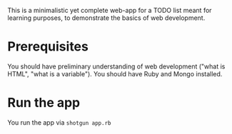 This is a minimalistic yet complete web-app for a TODO list meant for learning purposes, to demonstrate the basics of web development. 

# Prerequisites 

You should have preliminary understanding of web development ("what is HTML", "what is a variable"). You should have Ruby and Mongo installed. 

# Run the app
You run the app via 
    `shotgun app.rb`
